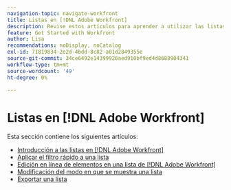 ```yaml
---
navigation-topic: navigate-workfront
title: Listas en [!DNL Adobe Workfront]
description: Revise estos artículos para aprender a utilizar las listas en Adobe Workfront.
feature: Get Started with Workfront
author: Lisa
recommendations: noDisplay, noCatalog
exl-id: 71819834-2e2d-4bdd-8c82-a01d2849355e
source-git-commit: 34ce6492e14399926aed910bf9ed4d8688904341
workflow-type: tm+mt
source-wordcount: '49'
ht-degree: 0%

---
```


# Listas en [!DNL Adobe Workfront]

Esta sección contiene los siguientes artículos:

* [Introducción a las listas en [!DNL Adobe Workfront]](../../../workfront-basics/navigate-workfront/use-lists/view-items-in-a-list.md)
* [Aplicar el filtro rápido a una lista](../../../workfront-basics/navigate-workfront/use-lists/apply-quick-filter-list.md)
* [Edición en línea de elementos en una lista de [!DNL Adobe Workfront]](../../../workfront-basics/navigate-workfront/use-lists/inline-edit-objects.md)
* [Modificación del modo en que se muestra una lista](../../../workfront-basics/navigate-workfront/use-lists/modify-list-display.md)
* [Exportar una lista](../../../workfront-basics/navigate-workfront/use-lists/export-lists.md)
